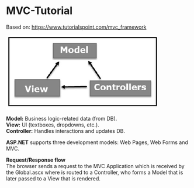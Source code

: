 # MVC-Tutorial

Based on: https://www.tutorialspoint.com/mvc_framework

[![MVC pattern](imgs/model_view_controller.jpg)](#)  <!-- Image without link to  file-->

**Model:** Business logic-related data (from DB).  
**View:** UI (textboxes, dropdowns, etc.).  
**Controller:** Handles interactions and updates DB.  

**ASP.NET** supports three development models: Web Pages, Web Forms and MVC.

**Request/Response flow**  
The browser sends a request to the MVC Application which is received by the Global.ascx where is routed to a Controller, who forms a Model that is later passed to a View that is rendered.
